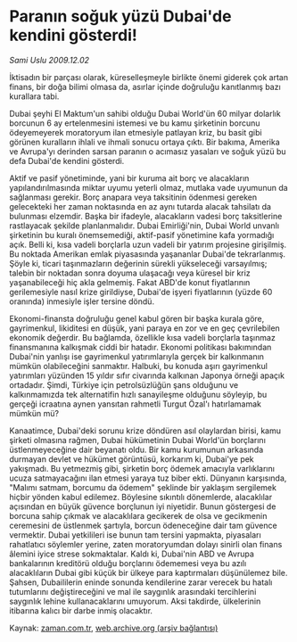# Paranın soğuk yüzü Dubai'de kendini gösterdi!

*Sami Uslu 2009.12.02*

<tr><td class="metin" colspan="2" style="padding-top: 20px; padding-left: 5px; ">İktisadın bir parçası olarak, küreselleşmeyle birlikte önemi giderek çok artan finans, bir doğa bilimi olmasa da, asırlar içinde doğruluğu kanıtlanmış bazı kurallara tabi.</td></tr><tr><td class="metin" colspan="2" style="padding-top: 20px; padding-left: 5px; "><p>Dubai şeyhi El Maktum'un sahibi olduğu Dubai World'ün 60 milyar dolarlık borcunun 6 ay ertelenmesini istemesi ve bu kamu şirketinin borcunu ödeyemeyerek moratoryum ilan etmesiyle patlayan kriz, bu basit gibi görünen kuralların ihlali ve ihmali sonucu ortaya çıktı. Bir bakıma, Amerika ve Avrupa'yı derinden sarsan paranın o acımasız yasaları ve soğuk yüzü bu defa Dubai'de kendini gösterdi.
<p>Aktif ve pasif yönetiminde, yani bir kuruma ait borç ve alacakların yapılandırılmasında miktar uyumu yeterli olmaz, mutlaka vade uyumunun da sağlanması gerekir. Borç anapara veya taksitinin ödenmesi gereken gelecekteki her zaman noktasında en az aynı tutarda alacak tahsilatı da bulunması elzemdir. Başka bir ifadeyle, alacakların vadesi borç taksitlerine rastlayacak şekilde planlanmalıdır. Dubai Emirliği'nin, Dubai World unvanlı şirketinin bu kuralı önemsemediği, aktif-pasif yönetimine kafa yormadığı açık. Belli ki, kısa vadeli borçlarla uzun vadeli bir yatırım projesine girişilmiş. Bu noktada Amerikan emlak piyasasında yaşananlar Dubai'de tekrarlanmış. Şöyle ki, ticari taşınmazların değerinin sürekli yükseleceği varsayılmış; talebin bir noktadan sonra doyuma ulaşacağı veya küresel bir kriz yaşanabileceği hiç akla gelmemiş. Fakat ABD'de konut fiyatlarının gerilemesiyle nasıl krize girildiyse, Dubai'de işyeri fiyatlarının (yüzde 60 oranında) inmesiyle işler tersine döndü.
<p>Ekonomi-finansta doğruluğu genel kabul gören bir başka kurala göre, gayrimenkul, likiditesi en düşük, yani paraya en zor ve en geç çevrilebilen ekonomik değerdir. Bu bağlamda, özellikle kısa vadeli borçlarla taşınmaz finansmanına kalkışmak ciddi bir hatadır. Ekonomi politikası bakımından Dubai'nin yanlışı ise gayrimenkul yatırımlarıyla gerçek bir kalkınmanın mümkün olabileceğini sanmaktır. Halbuki, bu konuda aşırı gayrimenkul yatırımları yüzünden 15 yıldır sıfır civarında kalkınan Japonya örneği apaçık ortadadır. Şimdi, Türkiye için petrolsüzlüğün şans olduğunu ve kalkınmamızda tek alternatifin hızlı sanayileşme olduğunu söyleyip, bu gerçeği icraatına aynen yansıtan rahmetli Turgut Özal'ı hatırlamamak mümkün mü?
<p>Kanaatimce, Dubai'deki sorunu krize döndüren asıl olaylardan birisi, kamu şirketi olmasına rağmen, Dubai hükümetinin Dubai World'ün borçlarını üstlenmeyeceğine dair beyanatı oldu. Bir kamu kurumunun arkasında durmayan devlet ve hükümet görüntüsü, korkarım ki, Dubai'ye pek yakışmadı. Bu yetmezmiş gibi, şirketin borç ödemek amacıyla varlıklarını ucuza satmayacağını ilan etmesi yaraya tuz biber ekti. Dünyanın karşısında, "Malımı satmam, borcumu da ödemem" şeklinde bir yaklaşım sergilemek hiçbir yönden kabul edilemez. Böylesine sıkıntılı dönemlerde, alacaklılar açısından en büyük güvence borçlunun iyi niyetidir. Bunun göstergesi de borcuna sahip çıkmak ve alacaklılara gecikerek de olsa ve gecikmenin ceremesini de üstlenmek şartıyla, borcun ödeneceğine dair tam güvence vermektir. Dubai yetkilileri ise bunun tam tersini yapmakta, piyasaları rahatlatıcı söylemler yerine, zaten moratoryumdan dolayı sinirli olan finans âlemini iyice strese sokmaktalar. Kaldı ki, Dubai'nin ABD ve Avrupa bankalarının kreditörü olduğu borçlarını ödememesi veya bu azılı alacaklıların Dubai gibi küçük bir ülkeye para kaptırmaları düşünülemez bile. Şahsen, Dubaililerin eninde sonunda kendilerine zarar verecek bu hatalı tutumlarını değiştireceğini ve mal ile saygınlık arasındaki tercihlerini saygınlık lehine kullanacaklarını umuyorum. Aksi takdirde, ülkelerinin itibarına kalıcı bir darbe inmiş olacaktır.<br/></p></p></p></p></td></tr>

Kaynak: [zaman.com.tr](http://zaman.com.tr/yazar.do?yazino=922226), [web.archive.org (arşiv bağlantısı)](http://web.archive.org/web/20091203102930/http://zaman.com.tr:80/yazar.do?yazino=922226)
